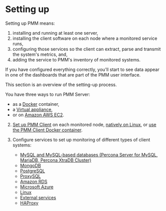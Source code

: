 # Setting up

Setting up PMM means:

1. installing and running at least one server,
2. installing the client software on each node where a monitored service runs,
3. configuring those services so the client can extract, parse and transmit the system's metrics, and,
4. adding the service to PMM's inventory of monitored systems.

If you have configured everything correctly, you'll start to see data appear in one of the dashboards that are part of the PMM user interface.

This section is an overview of the setting-up process.

You have three ways to run PMM Server:

- as a [Docker](server/docker.md) container,
- a [Virtual appliance](server/virtual-appliance.md),
- or on [Amazon AWS EC2](server/aws.md).

2. [Set up PMM Client](client/index.md) on each monitored node,
 [natively on Linux](client/index.md#installing-pmm-client-with-your-linux-package-manager),
or [use the PMM Client Docker container](client/docker.md).

3. Configure services to set up monitoring of different types of client systems:
	- [MySQL and MySQL-based databases (Percona Server for MySQL, MariaDB, Percona XtraDB Cluster)](client/mysql.md)
	- [MongoDB](client/mongodb.md)
	- [PostgreSQL](client/postgresql.md)
	- [ProxySQL](client/proxysql.md)
	- [Amazon RDS](client/aws.md)
	- [Microsoft Azure](client/azure.md)
	- [Linux](client/linux.md)
	- [External services](client/external.md)
	- [HAProxy](client/haproxy.md)

```plantuml source="_resources/diagrams/Setting-Up.puml"
```
